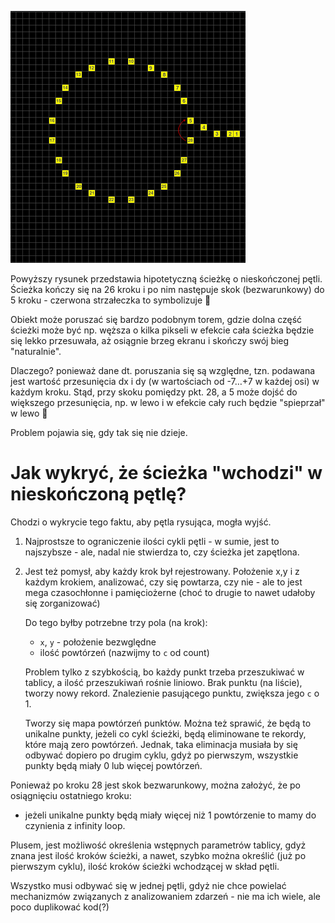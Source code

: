 ![Otwórz zdjęcie](./426614443_397349573040441_8325066655179412285_n.png)

Powyższy rysunek przedstawia hipotetyczną ścieżkę o nieskończonej pętli. Ścieżka kończy się na 26 kroku i po nim następuje skok (bezwarunkowy) do 5 kroku - czerwona strzałeczka to symbolizuje 🙂

Obiekt może poruszać się bardzo podobnym torem, gdzie dolna część ścieżki może być np. węższa o kilka pikseli w efekcie cała ścieżka będzie się lekko przesuwała, aż osiągnie brzeg ekranu i skończy swój bieg "naturalnie".

Dlaczego? ponieważ dane dt. poruszania się są względne, tzn. podawana jest wartość przesunięcia dx i dy (w wartościach od -7…+7 w każdej osi) w każdym kroku. Stąd, przy skoku pomiędzy pkt. 28, a 5 może dojść do większego przesunięcia, np. w lewo i w efekcie cały ruch będzie "spieprzał" w lewo 🙂

Problem pojawia się, gdy tak się nie dzieje.

# Jak wykryć, że ścieżka "wchodzi" w nieskończoną pętlę?

Chodzi o wykrycie tego faktu, aby pętla rysująca, mogła wyjść.

1. Najprostsze to ograniczenie ilości cykli pętli - w sumie, jest to najszybsze -  ale, nadal nie stwierdza to, czy ścieżka jet zapętlona.

2. Jest też pomysł, aby każdy krok był rejestrowany. Położenie x,y i z każdym krokiem, analizować, czy się powtarza, czy nie - ale to jest mega czasochłonne i pamięciożerne (choć to drugie to nawet udałoby się zorganizować)

   Do tego byłby potrzebne trzy pola (na krok):

   - `x`, `y` - położenie bezwględne
   - ilość powtórzeń (nazwijmy to `c` od count)

   Problem tylko z szybkością, bo każdy punkt trzeba przeszukiwać w tablicy, a ilość przeszukiwań rośnie liniowo. Brak punktu (na liście), tworzy nowy rekord. Znalezienie pasującego punktu, zwiększa jego `c` o 1.

   Tworzy się mapa powtórzeń punktów.
   Można też sprawić, że będą to unikalne punkty, jeżeli co cykl ścieżki, będą eliminowane te rekordy, które mają zero powtórzeń. Jednak, taka eliminacja musiała by się odbywać dopiero po drugim cyklu, gdyż po pierwszym, wszystkie punkty będą miały 0 lub więcej powtórzeń.

Ponieważ po kroku 28 jest skok bezwarunkowy, można założyć, że po osiągnięciu ostatniego kroku:

- jeżeli unikalne punkty będą miały więcej niż 1 powtórzenie to mamy do czynienia z infinity loop.

Plusem, jest możliwość określenia wstępnych parametrów tablicy, gdyż znana jest ilość kroków ścieżki, a nawet, szybko można określić (już po pierwszym cyklu), ilość kroków ścieżki wchodzącej w skład pętli.

Wszystko musi odbywać się w jednej pętli, gdyż nie chce powielać mechanizmów związanych z analizowaniem zdarzeń - nie ma ich wiele, ale poco duplikować kod(?)